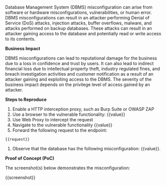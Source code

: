 Database Management System (DBMS) misconfiguration can arise from software or hardware misconfigurations, vulnerabilities, or human error. DBMS misconfigurations can result in an attacker performing Denial of Service (DoS) attacks, injection attacks, buffer overflows, malware, and attacks performed on backup databases. These attacks can result in an attacker gaining access to the database and potentially read or write access to its contents.

**Business Impact**

DBMS misconfigurations can lead to reputational damage for the business due to a loss in confidence and trust by users. It can also lead to indirect financial loss due to intellectual property theft, industry regulated fines, and breach investigation activities and customer notification as a result of an attacker gaining and exploiting access to the DBMS. The severity of the business impact depends on the privilege level of access gained by an attacker.

**Steps to Reproduce**

1. Enable a HTTP interception proxy, such as Burp Suite or OWASP ZAP
1. Use a browser to the vulnerable functionality: {{value}}
1. Use Web Proxy to intercept the request
1. Navigate to the vulnerable functionality {{value}}
1. Forward the following request to the endpoint:

```HTTP
{{request}}
```

1. Observe that the database has the following misconfiguration: {{value}}.

**Proof of Concept (PoC)**

The screenshot(s) below demonstrates the misconfiguration:

{{screenshot}}
